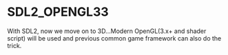 SDL2_OPENGL33
=============

With SDL2, now we move on to 3D...Modern OpenGL(3.x+ and shader script) will be used and previous common game framework can also do the trick.
